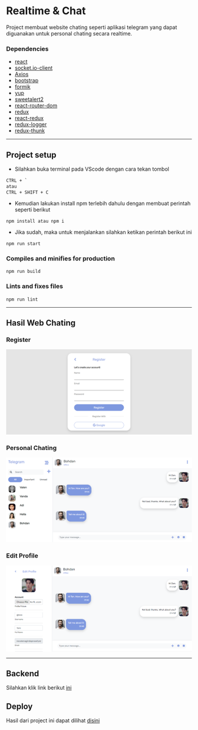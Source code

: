 # Realtime & Chat

Project membuat website chating seperti aplikasi telegram yang dapat diguanakan untuk personal chating secara realtime. 

### Dependencies
- [react](https://www.npmjs.com/package/react)
- [socket.io-client](https://www.npmjs.com/package/socket.io-client)
- [Axios](https://www.npmjs.com/package/axios)
- [bootstrap](https://www.npmjs.com/package/bootstrap)
- [formik](https://www.npmjs.com/package/formik)
- [yup](https://www.npmjs.com/package/yup)
- [sweetalert2](https://www.npmjs.com/package/sweetalert2)
- [react-router-dom](https://www.npmjs.com/package/react-router-dom)
- [redux](https://www.npmjs.com/package/redux)
- [react-redux](https://www.npmjs.com/package/react-redux)
- [redux-logger](https://www.npmjs.com/package/redux-logger)
- [redux-thunk](https://www.npmjs.com/search?q=redux-thunk)

---

## Project setup

- Silahkan buka terminal pada VScode dengan cara tekan tombol
```
CTRL + ` 
atau
CTRL + SHIFT + C
```

- Kemudian lakukan install npm terlebih dahulu dengan membuat perintah seperti berikut
```
npm install atau npm i
```

- Jika sudah, maka untuk menjalankan silahkan ketikan perintah berikut ini
```
npm run start
```

### Compiles and minifies for production
```
npm run build
```

### Lints and fixes files
```
npm run lint
```
---


## Hasil Web Chating

### Register
![capture1](https://github.com/nevalenaginda/frontend-react-chat/blob/main/Screen%20Shots/screencapture-localhost-3000-register-2021-05-04-10_08_49.png)

### Personal Chating
![Capture3](https://github.com/nevalenaginda/frontend-react-chat/blob/main/Screen%20Shots/screencapture-localhost-3000-chat-2021-05-04-15_54_54.png)

### Edit Profile
![Capture5](https://github.com/nevalenaginda/frontend-react-chat/blob/main/Screen%20Shots/screencapture-localhost-3000-chat-2021-05-04-15_57_04.png)

---

## Backend
Silahkan klik link berikut [ini](https://github.com/nevalenaginda/backend-react-chat)

## Deploy
Hasil dari project ini dapat dilihat [disini](http://100.25.29.134:5010/)

